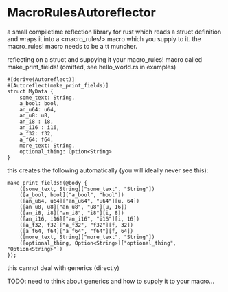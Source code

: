 # MacroRulesAutoreflector
a small compiletime reflection library for rust which reads a struct definition and wraps it into a <macro_rules!> macro which you supply to it.
the macro_rules! macro needs to be a tt muncher.

reflecting on a struct and suppying it your macro_rules! macro called make_print_fields! (omitted, see hello_world.rs in examples)
```
#[derive(Autoreflect)]
#[Autoreflect(make_print_fields)]
struct MyData {
    some_text: String,
    a_bool: bool,
    an_u64: u64,
    an_u8: u8,
    an_i8 : i8,
    an_i16 : i16,
    a_f32: f32,
    a_f64: f64,
    more_text: String,
    optional_thing: Option<String>
}
```
this creates the following automatically (you will ideally never see this):
```
make_print_fields!(@body {
    ([some_text, String]["some_text", "String"])
    ([a_bool, bool]["a_bool", "bool"])
    ([an_u64, u64]["an_u64", "u64"][u, 64])
    ([an_u8, u8]["an_u8", "u8"][u, 16])
    ([an_i8, i8]["an_i8", "i8"][i, 8])
    ([an_i16, i16]["an_i16", "i16"][i, 16])
    ([a_f32, f32]["a_f32", "f32"][f, 32])
    ([a_f64, f64]["a_f64", "f64"][f, 64])
    ([more_text, String]["more_text", "String"])
    ([optional_thing, Option<String>]["optional_thing", "Option<String>"])
});
```
this cannot deal with generics (directly)

TODO: need to think about generics and how to supply it to your macro...

